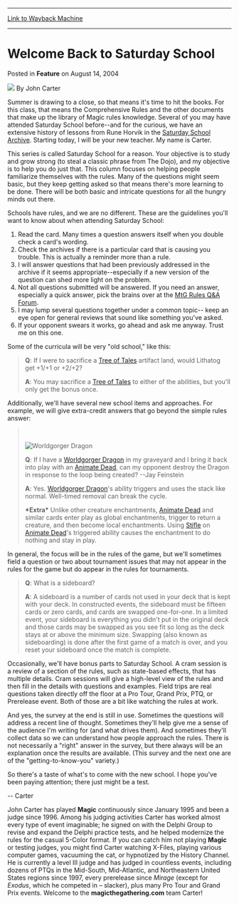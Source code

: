 
---
[Link to Wayback Machine](https://web.archive.org/web/20220819102151/https://magic.wizards.com/en/articles/archive/welcome-back-saturday-school-2004-08-14)

[_metadata_:author]:- "John Carter"
[_metadata_:description]:- "Summer is drawing to a close, so that means it's time to hit the books. For this class, that means the Comprehensive Rules and the other documents that make up the library of Magic rules knowledge. Several of you may have attended Saturday School before--and for the curious, we have an extensive history of lessons from Rune Horvik in the Saturday School Archive. Starting"
[_metadata_:generator]:- "Drupal 7 (http://drupal.org)"
[_metadata_:node]:- "624791"
[_metadata_:publish_date]:- "2004-08-14"
[_metadata_:source]:- "div-main-content"
[_metadata_:title]:- "Welcome Back to Saturday School"
[_metadata_:wayback_capture_timestamp]:- "2022-08-19 10:21:51"
[_metadata_:wayback_raw_url]:- "https://web.archive.org/web/20220819102151id_/https://magic.wizards.com/en/articles/archive/welcome-back-saturday-school-2004-08-14"
[_metadata_:wayback_url]:- "https://magic.wizards.com/en/articles/archive/welcome-back-saturday-school-2004-08-14"
---


Welcome Back to Saturday School
===============================



 Posted in **Feature**
 on August 14, 2004 






![](https://media.magic.wizards.com/styles/auth_small/public/images/person/authorpic_JohnCarter.jpg)
By John Carter












Summer is drawing to a close, so that means it's time to hit the books. For this class, that means the Comprehensive Rules and the other documents that make up the library of Magic rules knowledge. Several of you may have attended Saturday School before--and for the curious, we have an extensive history of lessons from Rune Horvik in the [Saturday School Archive](http://archive.wizards.com/Magic/Magazine/Article.aspx?x=mtgcom/columnarchive&column=SaturdaySchool%20). Starting today, I will be your new teacher. My name is Carter. 


This series is called Saturday School for a reason. Your objective is to study and grow strong (to steal a classic phrase from The Dojo), and my objective is to help you do just that. This column focuses on helping people familiarize themselves with the rules. Many of the questions might seem basic, but they keep getting asked so that means there's more learning to be done. There will be both basic and intricate questions for all the hungry minds out there.


Schools have rules, and we are no different. These are the guidelines you'll want to know about when attending Saturday School:


1. Read the card. Many times a question answers itself when you double check a card's wording.
2. Check the archives if there is a particular card that is causing you trouble. This is actually a reminder more than a rule.
3. I will answer questions that had been previously addressed in the archive if it seems appropriate--especially if a new version of the question can shed more light on the problem.
4. Not all questions submitted will be answered. If you need an answer, especially a quick answer, pick the brains over at the [MtG Rules Q&A Forum](http://boards1.wizards.com/forumdisplay.php?s=&forumid=154).
5. I may lump several questions together under a common topic-- keep an eye open for general reviews that sound like something you've asked.
6. If your opponent swears it works, go ahead and ask me anyway. Trust me on this one.

Some of the curricula will be very "old school," like this:



> 
> **Q**: If I were to sacrifice a [Tree of Tales](https://gatherer.wizards.com/Pages/Card/Details.aspx?name=Tree+of+Tales) artifact land, would Lithatog get +1/+1 or +2/+2?
> 
> 
> **A**: You may sacrifice a [Tree of Tales](https://gatherer.wizards.com/Pages/Card/Details.aspx?name=Tree+of+Tales) to either of the abilities, but you'll only get the bonus once.
> 
> 
> 


Additionally, we'll have several new school items and approaches. For example, we will give extra-credit answers that go beyond the simple rules answer:



> 
>  
> 
> 
> 
> ![Worldgorger Dragon](http://gatherer.wizards.com/Handlers/Image.ashx?type=card&name=Worldgorger+Dragon)
> 
> **Q**: If I have a [Worldgorger Dragon](https://gatherer.wizards.com/Pages/Card/Details.aspx?name=Worldgorger+Dragon) in my graveyard and I bring it back into play with an [Animate Dead](https://gatherer.wizards.com/Pages/Card/Details.aspx?name=Animate+Dead), can my opponent destroy the Dragon in response to the loop being created? --Jay Feinstein
> 
> **A**: Yes. [Worldgorger Dragon](https://gatherer.wizards.com/Pages/Card/Details.aspx?name=Worldgorger+Dragon)'s ability triggers and uses the stack like normal. Well-timed removal can break the cycle.
> 
> 
> **\*Extra\*** Unlike other creature enchantments, [Animate Dead](https://gatherer.wizards.com/Pages/Card/Details.aspx?name=Animate+Dead) and similar cards enter play as global enchantments, trigger to return a creature, and then become local enchantments. Using [Stifle](https://gatherer.wizards.com/Pages/Card/Details.aspx?name=Stifle) on [Animate Dead](https://gatherer.wizards.com/Pages/Card/Details.aspx?name=Animate+Dead)'s triggered ability causes the enchantment to do nothing and stay in play.
> 
> 
> 


In general, the focus will be in the rules of the game, but we'll sometimes field a question or two about tournament issues that may not appear in the rules for the game but do appear in the rules for tournaments.



> 
> **Q**: What is a sideboard?
> 
> 
> **A**: A sideboard is a number of cards not used in your deck that is kept with your deck. In constructed events, the sideboard must be fifteen cards or zero cards, and cards are swapped one-for-one. In a limited event, your sideboard is everything you didn't put in the original deck and those cards may be swapped as you see fit so long as the deck stays at or above the minimum size. Swapping (also known as sideboarding) is done after the first game of a match is over, and you reset your sideboard once the match is complete.
> 
> 
> 


Occasionally, we'll have bonus parts to Saturday School. A cram session is a review of a section of the rules, such as state-based effects, that has multiple details. Cram sessions will give a high-level view of the rules and then fill in the details with questions and examples. Field trips are real questions taken directly off the floor at a Pro Tour, Grand Prix, PTQ, or Prerelease event. Both of those are a bit like watching the rules at work. 


And yes, the survey at the end is still in use. Sometimes the questions will address a recent line of thought. Sometimes they'll help give me a sense of the audience I'm writing for (and what drives them). And sometimes they'll collect data so we can understand how people approach the rules. There is not necessarily a "right" answer in the survey, but there always will be an explanation once the results are available. (This survey and the next one are of the "getting-to-know-you" variety.)


So there's a taste of what's to come with the new school. I hope you've been paying attention; there just might be a test.


-- Carter


John Carter has played **Magic** continuously since January 1995 and been a judge since 1996. Among his judging activities Carter has worked almost every type of event imaginable; he signed on with the Delphi Group to revise and expand the Delphi practice tests, and he helped modernize the rules for the casual 5-Color format.
If you can catch him not playing **Magic** or testing judges, you might find Carter watching X-Files, playing various computer games, vacuuming the cat, or hypnotized by the History Channel. He is currently a level III judge and has judged in countless events, including dozens of PTQs in the Mid-South, Mid-Atlantic, and Northeastern United States regions since 1997, every prerelease since *Mirage* (except for *Exodus*, which he competed in – slacker), plus many Pro Tour and Grand Prix events. Welcome to the **magicthegathering.com** team Carter!








